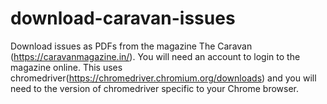 # download-caravan-issues
 Download issues as PDFs from the magazine The Caravan (https://caravanmagazine.in/). You will need an account to login to the magazine online.
 This uses chromedriver(https://chromedriver.chromium.org/downloads) and you will need to the version of chromedriver specific to your Chrome browser.
